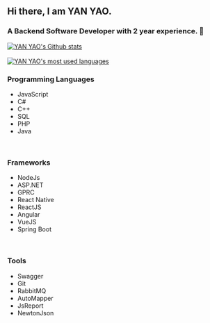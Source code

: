 ## Hi there, I am YAN YAO. 
### A Backend Software Developer with 2 year experience. 👋

<div>
  <a href="https://github.com/eryanyao/eryanyao">
    <img src="https://my-stats-dxc5zyis5.vercel.app/api?username=eryanyao&show_icons=true&theme=gruvbox&count_private=true&hide_title=true" alt="YAN YAO's Github stats" />
  </a>
</div>

<br/>
<div>
  <a href="https://github.com/eryanyao/eryanyao">
    <img src="https://my-stats-dxc5zyis5.vercel.app/api/top-langs/?username=eryanyao&langs_count=6&layout=compact&theme=gruvbox&count_private=true&hide_title=true" alt="YAN YAO's most used languages" />
  </a>
</div>

<div align="left">

  ### Programming Languages
  - JavaScript
  - C#
  - C++
  - SQL
  - PHP
  - Java
  
</div>

<br />

<div align="left">

  ### Frameworks
  - NodeJs
  - ASP.NET
  - GPRC
  - React Native
  - ReactJS
  - Angular
  - VueJS
  - Spring Boot

</div>

<br />

<div align="left">

  ### Tools
  - Swagger
  - Git
  - RabbitMQ
  - AutoMapper
  - JsReport
  - NewtonJson

</div>

<br />

<div align="left">
</div>
